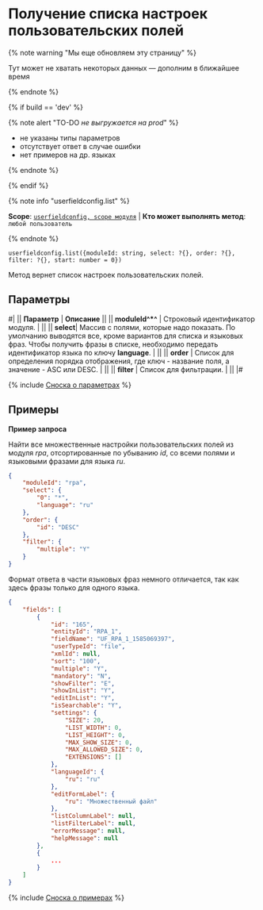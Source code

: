 # Получение списка настроек пользовательских полей

{% note warning "Мы еще обновляем эту страницу" %}

Тут может не хватать некоторых данных — дополним в ближайшее время

{% endnote %}

{% if build == 'dev' %}

{% note alert "TO-DO _не выгружается на prod_" %}

- не указаны типы параметров
- отсутствует ответ в случае ошибки
- нет примеров на др. языках
  
{% endnote %}

{% endif %}

{% note info "userfieldconfig.list" %}

**Scope**: [`userfieldconfig, scope модуля`](../../../../scopes/permissions.md) | **Кто может выполнять метод**: `любой пользователь`

{% endnote %}

```http
userfieldconfig.list({moduleId: string, select: ?{}, order: ?{}, filter: ?{}, start: number = 0})
```

Метод вернет список настроек пользовательских полей.

## Параметры

#|
|| **Параметр** | **Описание** ||
|| **moduleId^*^** | Строковый идентификатор модуля. | ||
|| **select**| Массив с полями, которые надо показать. По умолчанию выводятся все, кроме вариантов для списка и языковых фраз. Чтобы получить фразы в списке, необходимо передать идентификатор языка по ключу **language**. | ||
|| **order** | Список для определения порядка отображения, где ключ - название поля, а значение - ASC или DESC. | ||
|| **filter** | Список для фильтрации. | ||
|#

{% include [Сноска о параметрах](../../../../../_includes/required.md) %}

## Примеры

**Пример запроса**

Найти все множественные настройки пользовательских полей из модуля *rpa*, отсортированные по убыванию *id*, со всеми полями и языковыми фразами для языка *ru*.

```json
{
    "moduleId": "rpa",
    "select": {
        "0": "*",
        "language": "ru"
    },
    "order": {
        "id": "DESC"
    },
    "filter": {
        "multiple": "Y"
    }
}
```

Формат ответа в части языковых фраз немного отличается, так как здесь фразы только для одного языка.

```json
{
    "fields": [
        {
            "id": "165",
            "entityId": "RPA_1",
            "fieldName": "UF_RPA_1_1585069397",
            "userTypeId": "file",
            "xmlId": null,
            "sort": "100",
            "multiple": "Y",
            "mandatory": "N",
            "showFilter": "E",
            "showInList": "Y",
            "editInList": "Y",
            "isSearchable": "Y",
            "settings": {
                "SIZE": 20,
                "LIST_WIDTH": 0,
                "LIST_HEIGHT": 0,
                "MAX_SHOW_SIZE": 0,
                "MAX_ALLOWED_SIZE": 0,
                "EXTENSIONS": []
            },
            "languageId": {
                "ru": "ru"
            },
            "editFormLabel": {
                "ru": "Множественный файл"
            },
            "listColumnLabel": null,
            "listFilterLabel": null,
            "errorMessage": null,
            "helpMessage": null
        },
        {
            ...
        }
    ]
}
```

{% include [Сноска о примерах](../../../../../_includes/examples.md) %}
